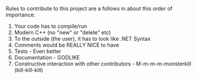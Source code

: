 Rules to contribute to this project are a follows in about this order of importance:

1. Your code has to compile/run
2. Modern C++ (no "new" or "delete" etc)
2. To the outside (the user), it has to look like .NET Syntax
3. Comments would be REALLY NICE to have
4. Tests - Even better
5. Documentation - GODLIKE
6. Constructive interaction with other contributors - M-m-m-m-monsterkill (kill-kill-kill)
